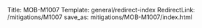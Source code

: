 Title: MOB-M1007
Template: general/redirect-index
RedirectLink: /mitigations/M1007
save_as: mitigations/MOB-M1007/index.html